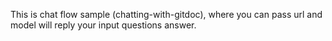 This is chat flow sample (chatting-with-gitdoc), where you can pass url and model will reply your input questions answer.
